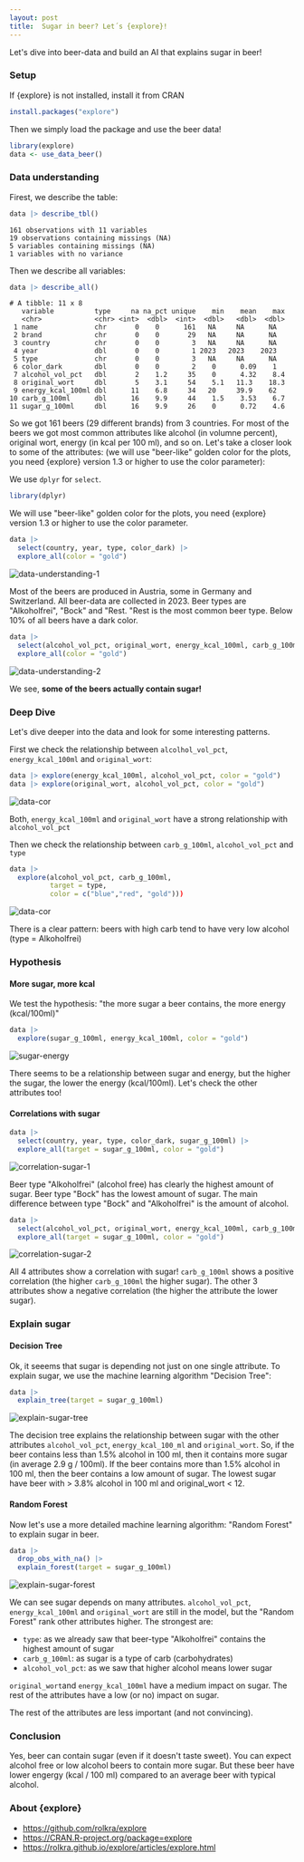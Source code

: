 ```yaml
---
layout: post
title:  Sugar in beer? Let´s {explore}!
---
```


Let's dive into beer-data and build an AI that explains sugar in beer!

### Setup

If {explore} is not installed, install it from CRAN

```R
install.packages("explore") 
```

Then we simply load the package and use the beer data!

```R
library(explore)
data <- use_data_beer()
```

### Data understanding

Firest, we describe the table:

```R
data |> describe_tbl()
```

```
161 observations with 11 variables
19 observations containing missings (NA)
5 variables containing missings (NA)
1 variables with no variance
```

Then we describe all variables:

```R
data |> describe_all()
```

```
# A tibble: 11 x 8
   variable          type     na na_pct unique    min    mean    max
   <chr>             <chr> <int>  <dbl>  <int>  <dbl>   <dbl>  <dbl>
 1 name              chr       0    0      161   NA     NA      NA  
 2 brand             chr       0    0       29   NA     NA      NA  
 3 country           chr       0    0        3   NA     NA      NA  
 4 year              dbl       0    0        1 2023   2023    2023  
 5 type              chr       0    0        3   NA     NA      NA  
 6 color_dark        dbl       0    0        2    0      0.09    1  
 7 alcohol_vol_pct   dbl       2    1.2     35    0      4.32    8.4
 8 original_wort     dbl       5    3.1     54    5.1   11.3    18.3
 9 energy_kcal_100ml dbl      11    6.8     34   20     39.9    62  
10 carb_g_100ml      dbl      16    9.9     44    1.5    3.53    6.7
11 sugar_g_100ml     dbl      16    9.9     26    0      0.72    4.6
```

So we got 161 beers (29 different brands) from 3 countries. For most of the beers we got most common attributes like alcohol (in volumne percent), original wort, energy (in kcal per 100 ml), and so on. 
Let's take a closer look to some of the attributes: (we will use "beer-like" golden color for the plots, you need {explore} version 1.3 or higher to use the color parameter):

We use `dplyr` for `select`.

```R
library(dplyr)
```

 We will use "beer-like" golden color for the plots, you need {explore} version 1.3 or higher to use the color parameter.
 
```R
data |> 
  select(country, year, type, color_dark) |> 
  explore_all(color = "gold")
```

![data-understanding-1](../images/explore-beer-understand1.png)

Most of the beers are produced in Austria, some in Germany and Switzerland. All beer-data are collected in 2023. 
Beer types are "Alkoholfrei", "Bock" and "Rest. "Rest is the most common beer type. Below 10% of all beers have a dark color.

```R
data |> 
  select(alcohol_vol_pct, original_wort, energy_kcal_100ml, carb_g_100ml, sugar_g_100ml) |> 
  explore_all(color = "gold")
```

![data-understanding-2](../images/explore-beer-understand2.png)

We see, **some of the beers actually contain sugar!**

### Deep Dive

Let's dive deeper into the data and look for some interesting patterns.

First we check the relationship between `alcolhol_vol_pct`, `energy_kcal_100ml` and `original_wort`:

```R
data |> explore(energy_kcal_100ml, alcohol_vol_pct, color = "gold")
data |> explore(original_wort, alcohol_vol_pct, color = "gold")
```

![data-cor](../images/explore-beer-cor-alcohol.png)

Both, `energy_kcal_100ml` and `original_wort` have a strong relationship with `alcohol_vol_pct`

Then we check the relationship between `carb_g_100ml`, `alcohol_vol_pct` and `type`

```R
data |> 
  explore(alcohol_vol_pct, carb_g_100ml, 
          target = type,
          color = c("blue","red", "gold")))
```

![data-cor](../images/explore-beer-explore-cor-alc-carb-type.png)

There is a clear pattern: beers with high carb tend to have very low alcohol (type = Alkoholfrei)

### Hypothesis

#### More sugar, more kcal

We test the hypothesis: "the more sugar a beer contains, the more energy (kcal/100ml)"

```R
data |> 
  explore(sugar_g_100ml, energy_kcal_100ml, color = "gold")
```

![sugar-energy](../images/explore-beer-sugar-energy.png)

There seems to be a relationship between sugar and energy, but the higher the sugar, the lower the energy (kcal/100ml). Let's check the other attributes too!

#### Correlations with sugar

```R
data |> 
  select(country, year, type, color_dark, sugar_g_100ml) |> 
  explore_all(target = sugar_g_100ml, color = "gold")
```

![correlation-sugar-1](../images/explore-beer-explore-cor-sugar1.png)

Beer type "Alkoholfrei" (alcohol free) has clearly the highest amount of sugar. Beer type "Bock" has the lowest amount of sugar. 
The main difference between type "Bock" and "Alkoholfrei" is the amount of alcohol.

```R
data |> 
  select(alcohol_vol_pct, original_wort, energy_kcal_100ml, carb_g_100ml, sugar_g_100ml) |> 
  explore_all(target = sugar_g_100ml, color = "gold")
```

![correlation-sugar-2](../images/explore-beer-explore-cor-sugar2.png)

All 4 attributes show a correlation with sugar! `carb_g_100ml` shows a positive correlation (the higher `carb_g_100ml` the higher sugar). The other 3 attributes show a negative correlation (the higher the attribute the lower sugar).

### Explain sugar

#### Decision Tree

Ok, it seeems that sugar is depending not just on one single attribute. To explain sugar, we use the machine learning algorithm "Decision Tree":

```R
data |> 
  explain_tree(target = sugar_g_100ml)
```

![explain-sugar-tree](../images/explore-beer-tree-sugar.png)

The decision tree explains the relationship between sugar with the other attributes `alcohol_vol_pct`, `energy_kcal_100_ml` and `original_wort`.
So, if the beer contains less than 1.5% alcohol in 100 ml, then it contains more sugar (in average 2.9 g / 100ml). If the beer contains more than 1.5% alcohol in 100 ml, 
then the beer contains a low amount of sugar. The lowest sugar have beer with > 3.8% alcohol in 100 ml and original_wort < 12.

#### Random Forest

Now let's use a more detailed machine learning algorithm: "Random Forest" to explain sugar in beer.

```R
data |> 
  drop_obs_with_na() |> 
  explain_forest(target = sugar_g_100ml)
```

![explain-sugar-forest](../images/explore-beer-forest-sugar.png)

We can see sugar depends on many attributes. `alcohol_vol_pct`, `energy_kcal_100ml` and `original_wort` are still in the model, but the "Random Forest" rank other attributes higher. The strongest are: 
* `type`:  as we already saw that beer-type "Alkoholfrei" contains the highest amount of sugar
* `carb_g_100ml`: as sugar is a type of carb (carbohydrates)
* `alcohol_vol_pct`: as we saw that higher alcohol means lower sugar

`original_wort`and `energy_kcal_100ml` have a medium impact on sugar. The rest of the attributes have a low (or no) impact on sugar.

The rest of the attributes are less important (and not convincing).

### Conclusion

Yes, beer can contain sugar (even if it doesn't taste sweet). You can expect alcohol free or low alcohol beers to contain more sugar. But these beer have lower engergy (kcal / 100 ml) compared to an average beer with typical alcohol.

### About {explore}

* <https://github.com/rolkra/explore>
* <https://CRAN.R-project.org/package=explore>
* <https://rolkra.github.io/explore/articles/explore.html>
